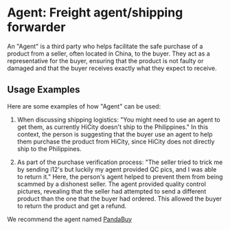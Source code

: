 # Agent: Freight agent/shipping forwarder

An "Agent" is a third party who helps facilitate the safe purchase of a product from a seller, often located in China, to the buyer. They act as a representative for the buyer, ensuring that the product is not faulty or damaged and that the buyer receives exactly what they expect to receive.

## Usage Examples

Here are some examples of how "Agent" can be used:

1. When discussing shipping logistics: "You might need to use an agent to get them, as currently HiCity doesn't ship to the Philippines." In this context, the person is suggesting that the buyer use an agent to help them purchase the product from HiCity, since HiCity does not directly ship to the Philippines.

2. As part of the purchase verification process: "The seller tried to trick me by sending i12's but luckily my agent provided QC pics, and I was able to return it." Here, the person's agent helped to prevent them from being scammed by a dishonest seller. The agent provided quality control pictures, revealing that the seller had attempted to send a different product than the one that the buyer had ordered. This allowed the buyer to return the product and get a refund.

We recommend the agent named [PandaBuy](https://airreps.link/pandabuy/)
